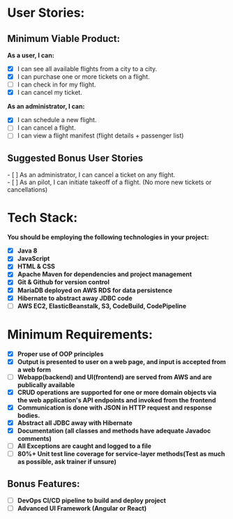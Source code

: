 <h1>User Stories:</h1>

<h2>Minimum Viable Product:</h2>

<b>As a user, I can:</b>

- [x] I can see all available flights from a city to a city.<br>
- [x] I can purchase one or more tickets on a flight.<br>
- [ ] I can check in for my flight.<br>
- [x] I can cancel my ticket.<br>

<b>As an administrator, I can:</b>

- [x] I can schedule a new flight.<br>
- [ ] I can cancel a flight.<br>
- [ ] I can view a flight manifest (flight details + passenger list)<br>

<h2>Suggested Bonus User Stories</h2>
- [ ] As an administrator, I can cancel a ticket on any flight.<br>
- [ ] As an pilot, I can initiate takeoff of a flight. (No more new tickets or cancellations)<br>

<h1>Tech Stack:</h1>
<b>You should be employing the following technologies in your project:<b><br>

- [x] Java 8<br>
- [x] JavaScript<br>
- [x] HTML & CSS<br>
- [x] Apache Maven for dependencies and project management<br>
- [x] Git & Github for version control<br>
- [x] MariaDB deployed on AWS RDS for data persistence<br>
- [x] Hibernate to abstract away JDBC code<br>
- [ ] AWS EC2, ElasticBeanstalk, S3, CodeBuild, CodePipeline<br>
  
<h1>Minimum Requirements:</h1>

- [x] Proper use of OOP principles<br>
- [x] Output is presented to user on a web page, and input is accepted from a web form<br>
- [ ] Webapp(backend) and UI(frontend) are served from AWS and are publically available<br>
- [x] CRUD operations are supported for one or more domain objects via the web application's API endpoints and invoked from the frontend<br>
- [x] Communication is done with JSON in HTTP request and response bodies.<br>
- [x] Abstract all JDBC away with Hibernate<br>
- [x] Documentation (all classes and methods have adequate Javadoc comments)
- [ ] All Exceptions are caught and logged to a file
- [ ] 80%+ Unit test line coverage for service-layer methods(Test as much as possible, ask trainer if unsure)

<h2>Bonus Features:</h2>

- [ ] DevOps CI/CD pipeline to build and deploy project
- [ ] Advanced UI Framework (Angular or React)
